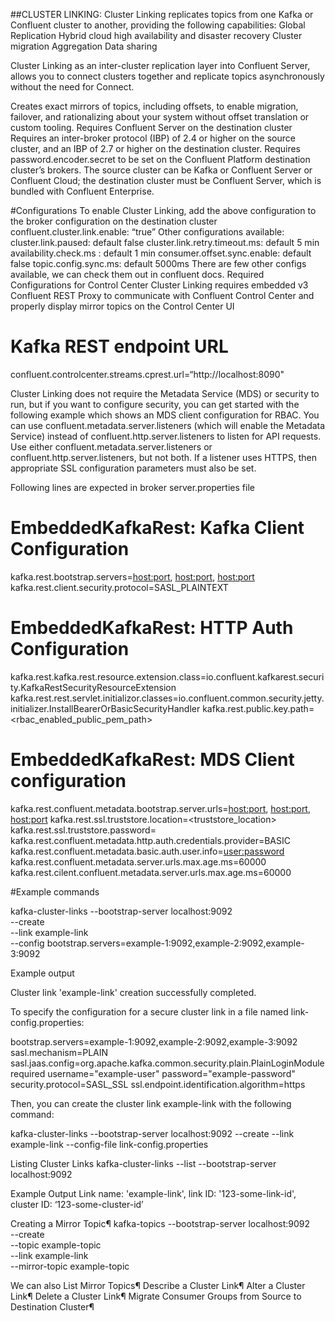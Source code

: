 ##CLUSTER LINKING:
Cluster Linking replicates topics from one Kafka or Confluent cluster to another, providing the following capabilities:
Global Replication
Hybrid cloud
high availability and disaster recovery
Cluster migration
Aggregation
Data sharing

Cluster Linking as an inter-cluster replication layer into Confluent Server, allows you to connect clusters together and replicate topics asynchronously without the need for Connect. 

Creates exact mirrors of topics, including offsets, to enable migration, failover, and rationalizing about your system without offset translation or custom tooling.
Requires Confluent Server on the destination cluster
Requires an inter-broker protocol (IBP) of 2.4 or higher on the source cluster, and an IBP of 2.7 or higher on the destination cluster. 
Requires password.encoder.secret to be set on the Confluent Platform destination cluster’s brokers.
The source cluster can be Kafka or Confluent Server or Confluent Cloud; the destination cluster must be Confluent Server, which is bundled with Confluent Enterprise.

#Configurations 
To enable Cluster Linking, add the above configuration to the broker configuration on the destination cluster 
confluent.cluster.link.enable: “true”
Other configurations available:
cluster.link.paused: default false
cluster.link.retry.timeout.ms: default 5 min
availability.check.ms : default 1 min
consumer.offset.sync.enable: default false
topic.config.sync.ms: default 5000ms
There are few other configs available, we can check them out in confluent docs.
Required Configurations for Control Center
Cluster Linking requires embedded v3 Confluent REST Proxy to communicate with Confluent Control Center and properly display mirror topics on the Control Center UI

# Kafka REST endpoint URL
confluent.controlcenter.streams.cprest.url=“http://localhost:8090"

Cluster Linking does not require the Metadata Service (MDS) or security to run, but if you want to configure security, you can get started with the following example which shows an MDS client configuration for RBAC.
You can use confluent.metadata.server.listeners (which will enable the Metadata Service) instead of confluent.http.server.listeners to listen for API requests. Use either confluent.metadata.server.listeners or confluent.http.server.listeners, but not both. If a listener uses HTTPS, then appropriate SSL configuration parameters must also be set. 

Following lines are expected in broker server.properties file
# EmbeddedKafkaRest: Kafka Client Configuration
kafka.rest.bootstrap.servers=<host:port>, <host:port>, <host:port>
kafka.rest.client.security.protocol=SASL_PLAINTEXT

# EmbeddedKafkaRest: HTTP Auth Configuration
kafka.rest.kafka.rest.resource.extension.class=io.confluent.kafkarest.security.KafkaRestSecurityResourceExtension
kafka.rest.rest.servlet.initializor.classes=io.confluent.common.security.jetty.initializer.InstallBearerOrBasicSecurityHandler
kafka.rest.public.key.path=<rbac_enabled_public_pem_path>

# EmbeddedKafkaRest: MDS Client configuration
kafka.rest.confluent.metadata.bootstrap.server.urls=<host:port>, <host:port>, <host:port>
kafka.rest.ssl.truststore.location=<truststore_location>
kafka.rest.ssl.truststore.password=<password>
kafka.rest.confluent.metadata.http.auth.credentials.provider=BASIC
kafka.rest.confluent.metadata.basic.auth.user.info=<user:password>
kafka.rest.confluent.metadata.server.urls.max.age.ms=60000
kafka.rest.cilent.confluent.metadata.server.urls.max.age.ms=60000



#Example commands

kafka-cluster-links --bootstrap-server localhost:9092 \
                       --create \
                       --link example-link \
                       --config bootstrap.servers=example-1:9092,example-2:9092,example-3:9092

Example output 

Cluster link 'example-link' creation successfully completed.

To specify the configuration for a secure cluster link in a file named link-config.properties:

bootstrap.servers=example-1:9092,example-2:9092,example-3:9092
sasl.mechanism=PLAIN
sasl.jaas.config=org.apache.kafka.common.security.plain.PlainLoginModule required username="example-user" password="example-password"
security.protocol=SASL_SSL
ssl.endpoint.identification.algorithm=https

Then, you can create the cluster link example-link with the following command:

kafka-cluster-links --bootstrap-server localhost:9092 --create --link example-link --config-file link-config.properties

Listing Cluster Links
kafka-cluster-links --list --bootstrap-server localhost:9092

Example Output
Link name: 'example-link', link ID: '123-some-link-id', cluster ID: ‘123-some-cluster-id’

Creating a Mirror Topic¶
kafka-topics --bootstrap-server localhost:9092 \
                 --create \
                 --topic example-topic \
                 --link example-link \
                 --mirror-topic example-topic

We can also 
List Mirror Topics¶
Describe a Cluster Link¶
Alter a Cluster Link¶
Delete a Cluster Link¶
Migrate Consumer Groups from Source to Destination Cluster¶

